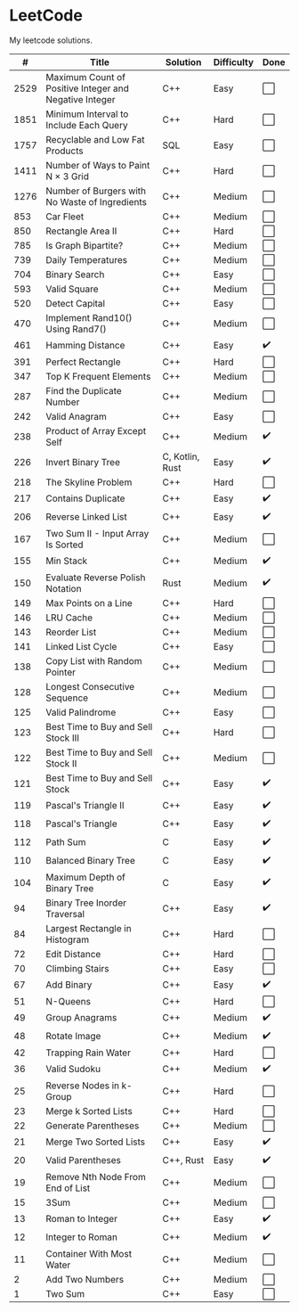# LeetCode
My leetcode solutions.

| # | Title | Solution | Difficulty | Done |
|---| ----- | -------- | ---------- | ---- |
|2529| Maximum Count of Positive Integer and Negative Integer | C++ | Easy | ⬜ |
|1851| Minimum Interval to Include Each Query | C++ | Hard | ⬜ |
|1757| Recyclable and Low Fat Products | SQL | Easy | ⬜ |
|1411| Number of Ways to Paint N × 3 Grid | C++ | Hard | ⬜ |
|1276| Number of Burgers with No Waste of Ingredients | C++ | Medium | ⬜ |
|853| Car Fleet | C++ | Medium | ⬜ |
|850| Rectangle Area II | C++ | Hard | ⬜ |
|785| Is Graph Bipartite? | C++ | Medium | ⬜ |
|739| Daily Temperatures | C++ | Medium | ⬜ |
|704| Binary Search | C++ | Easy | ⬜ |
|593| Valid Square | C++ | Medium | ⬜ |
|520| Detect Capital | C++ | Easy | ⬜ |
|470| Implement Rand10() Using Rand7() | C++ | Medium | ⬜ |
|461| Hamming Distance | C++ | Easy | ✔️ |
|391| Perfect Rectangle | C++ | Hard | ⬜ |
|347| Top K Frequent Elements | C++ | Medium | ⬜ |
|287| Find the Duplicate Number | C++ | Medium | ⬜ |
|242| Valid Anagram | C++ | Easy | ⬜ |
|238| Product of Array Except Self | C++ | Medium | ✔️ |
|226| Invert Binary Tree | C, Kotlin, Rust | Easy | ✔️ |
|218| The Skyline Problem | C++ | Hard | ⬜ |
|217| Contains Duplicate | C++ | Easy | ✔️ |
|206| Reverse Linked List | C++ | Easy | ✔️ |
|167| Two Sum II - Input Array Is Sorted | C++ | Medium | ⬜ |
|155| Min Stack | C++ | Medium | ✔️ |
|150| Evaluate Reverse Polish Notation | Rust | Medium | ✔️ |
|149| Max Points on a Line | C++ | Hard | ⬜ |
|146| LRU Cache | C++ | Medium | ⬜ |
|143| Reorder List | C++ | Medium | ⬜ |
|141| Linked List Cycle | C++ | Easy | ⬜ |
|138| Copy List with Random Pointer | C++ | Medium | ⬜ |
|128| Longest Consecutive Sequence | C++ | Medium | ⬜ |
|125| Valid Palindrome | C++ | Easy | ⬜ |
|123| Best Time to Buy and Sell Stock III | C++ | Hard | ⬜ |
|122| Best Time to Buy and Sell Stock II | C++ | Medium | ⬜ |
|121| Best Time to Buy and Sell Stock | C++ | Easy | ✔️ |
|119| Pascal's Triangle II | C++ | Easy | ✔️ |
|118| Pascal's Triangle | C++ | Easy | ✔️ |
|112| Path Sum | C | Easy | ✔️ |
|110| Balanced Binary Tree | C | Easy | ✔️ |
|104| Maximum Depth of Binary Tree | C | Easy | ✔️ |
|94| Binary Tree Inorder Traversal | C++ | Easy | ✔️ |
|84| Largest Rectangle in Histogram | C++ | Hard | ⬜ |
|72| Edit Distance | C++ | Hard | ⬜ |
|70| Climbing Stairs | C++ | Easy | ⬜ |
|67| Add Binary | C++ | Easy | ✔️ |
|51| N-Queens | C++ | Hard | ⬜ |
|49| Group Anagrams | C++ | Medium | ✔️ |
|48| Rotate Image | C++ | Medium | ✔️ |
|42| Trapping Rain Water | C++ | Hard | ⬜ |
|36| Valid Sudoku | C++ | Medium | ✔️ |
|25| Reverse Nodes in k-Group | C++ | Hard | ⬜ |
|23| Merge k Sorted Lists | C++ | Hard | ⬜ |
|22| Generate Parentheses | C++ | Medium | ⬜ |
|21| Merge Two Sorted Lists | C++ | Easy | ✔️ |
|20| Valid Parentheses | C++, Rust | Easy | ✔️ |
|19| Remove Nth Node From End of List | C++ | Medium | ⬜ |
|15| 3Sum | C++ | Medium | ⬜ |
|13| Roman to Integer | C++ | Easy | ✔️ |
|12| Integer to Roman | C++ | Medium | ✔️ |
|11| Container With Most Water | C++ | Medium | ⬜ |
|2| Add Two Numbers | C++ | Medium | ⬜ |
|1| Two Sum | C++ | Easy | ⬜ |